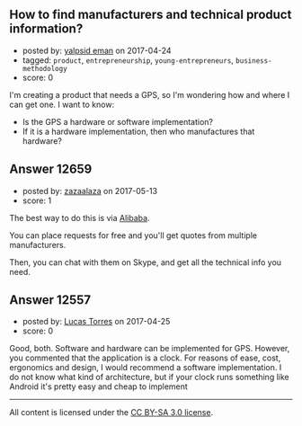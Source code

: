 ## How to find manufacturers and technical product information?

- posted by: [yalpsid eman](https://stackexchange.com/users/8699404/yalpsid-eman) on 2017-04-24
- tagged: `product`, `entrepreneurship`, `young-entrepreneurs`, `business-methodology`
- score: 0

<p>I'm creating a product that needs a GPS, so I'm wondering how and where I can get one. I want to know:</p>

<ul>
<li>Is the GPS a hardware or software implementation? </li>
<li>If it is a hardware implementation, then who manufactures that hardware?</li>
</ul>



## Answer 12659

- posted by: [zazaalaza](https://stackexchange.com/users/4672194/zazaalaza) on 2017-05-13
- score: 1

<p>The best way to do this is via <a href="https://alibaba.com" rel="nofollow noreferrer">Alibaba</a>.</p>

<p>You can place requests for free and you'll get quotes from multiple manufacturers.</p>

<p>Then, you can chat with them on Skype, and get all the technical info you need.</p>



## Answer 12557

- posted by: [Lucas Torres](https://stackexchange.com/users/5780883/lucas-torres) on 2017-04-25
- score: 0

<p>Good, both. Software and hardware can be implemented for GPS. However, you commented that the application is a clock. For reasons of ease, cost, ergonomics and design, I would recommend a software implementation. I do not know what kind of architecture, but if your clock runs something like Android it's pretty easy and cheap to implement</p>




---

All content is licensed under the [CC BY-SA 3.0 license](https://creativecommons.org/licenses/by-sa/3.0/).
